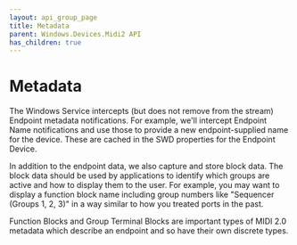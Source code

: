 ```yaml
---
layout: api_group_page
title: Metadata
parent: Windows.Devices.Midi2 API
has_children: true
---
```


# Metadata

The Windows Service intercepts (but does not remove from the stream) Endpoint metadata notifications. For example, we'll intercept Endpoint Name notifications and use those to provide a new endpoint-supplied name for the device. These are cached in the SWD properties for the Endpoint Device.

In addition to the endpoint data, we also capture and store block data. The block data should be used by applications to identify which groups are active and how to display them to the user. For example, you may want to display a function block name including group numbers like "Sequencer (Groups 1, 2, 3)" in a way similar to how you treated ports in the past.

Function Blocks and Group Terminal Blocks are important types of MIDI 2.0 metadata which describe an endpoint and so have their own discrete types.
